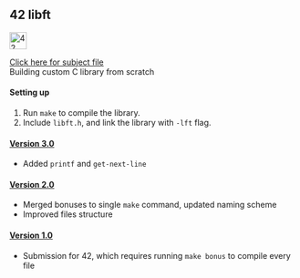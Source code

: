 ## 42 libft

[<img src="https://github.com/eesuhn/c-piscine-14/assets/102596628/1c7ed51d-6afa-410b-ae89-92557236b064" alt="42 logo" width="30" />](https://42kl.edu.my/)

[Click here for subject file](./en.subject.pdf) <br>
Building custom C library from scratch

#### Setting up
1. Run `make` to compile the library.
2. Include `libft.h`, and link the library with `-lft` flag.

#### [Version 3.0](https://github.com/eesuhn/42-libft/releases/tag/v3.0)
- Added `printf` and `get-next-line`

#### [Version 2.0](https://github.com/eesuhn/42-libft/releases/tag/v2.0)
- Merged bonuses to single `make` command, updated naming scheme
- Improved files structure

#### [Version 1.0](https://github.com/eesuhn/42-libft/releases/tag/v1.0)
- Submission for 42, which requires running `make bonus` to compile every file
